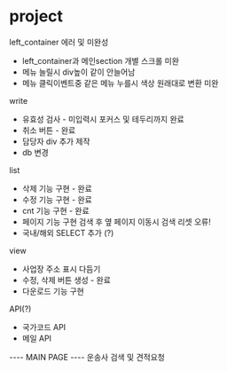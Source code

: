 # project
left_container 에러 및 미완성
- left_container과 메인section 개별 스크롤 미완
- 메뉴 늘릴시 div높이 같이 안늘어남
- 메뉴 클릭이벤트중 같은 메뉴 누를시 색상 원래대로 변환 미완

write
- 유효성 검사 - 미입력시 포커스 및 테두리까지 완료
- 취소 버튼 - 완료
- 담당자 div 추가 제작
- db 변경

list
- 삭제 기능 구현 - 완료
- 수정 기능 구현 - 완료
- cnt 기능 구현 - 완료
- 페이지 기능 구현
   검색 후 옆 페이지 이동시 검색 리셋 오류!
- 국내/해외 SELECT 추가 (?)

view
- 사업장 주소 표시 다듬기
- 수정, 삭제 버튼 생성 - 완료
- 다운로드 기능 구현

API(?)
- 국가코드 API
- 메일 API

---- MAIN PAGE ----
운송사 검색 및 견적요청
